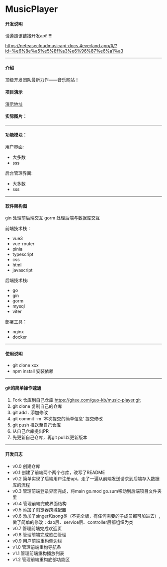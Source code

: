 # MusicPlayer

#### 开发说明

请遵照该链接开发api!!!!!

https://neteasecloudmusicapi-docs.4everland.app/#/?id=%e6%8e%a5%e5%8f%a3%e6%96%87%e6%a1%a3



---
#### 介绍

顶级开发团队最新力作——音乐网站！

#### 项目演示

[演示地址](https://www.csdn.net/)

#### 实际图片：
---
#### 功能模块：

用户界面:
    
- 大多数
- sss 

后台管理界面:
    
- 大多数
- sss 
    

---
#### 软件架构图

gin  处理前后端交互
gorm 处理后端与数据库交互

前端技术栈：
- vue3
- vue-router
- pinia
- typescript
- css
- html
- javascript

后端技术栈:
- go
- gin
- gorm
- mysql
- viter

部署工具：
- nginx
- docker

---
#### 使用说明

- git clone xxx
- npm install 安装依赖

---
#### git的简单操作速通
1.  Fork 仓库到自己仓库 https://gitee.com/guo-kb/music-player.git
2.  git clone 复制自己的仓库
3.  git add . 添加修改
4.  git commit -m '本次提交的简单信息' 提交修改
5.  git push 推送至自己仓库
6.  从自己仓库提出PR
7.  先更新自己仓库，再git pull以更新版本
---
#### 开发日志
- v0.0 创建仓库
- v0.1 创建了前端两个两个仓库，改写了README
- v0.2 简单实现了后端用户注册api，走了一遍从前端发送请求到后端存入数据库的流程
- v0.3 管理前端登录界面完成，将main go.mod go.sum移动到后端项目文件夹里
- v0.4 管理前端完成界面结构
- v0.5 添加了浏览器跨域配置
- v0.6 添加了singer和song类（不完全版，有任何需要的子成员都可加进去）,做了简单的修改：dao层、service层、controller层都组织为类
- v0.7 管理前端完成欢迎页
- v0.8 管理前端完成歌曲管理
- v0.9 用户前端重构侧边栏
- v1.0 管理前端重构导航条
- v1.1 管理前端重构播放列表
- v1.2 管理前端重构底部功能区

